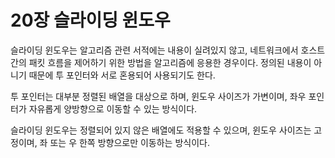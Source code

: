 # 20장 슬라이딩 윈도우

슬라이딩 윈도우는 알고리즘 관련 서적에는 내용이 실려있지 않고, 네트워크에서 호스트 간의 패킷 흐름을 제어하기 위한 방법을 알고리즘에 응용한 경우이다. 정의된 내용이 아니기 때문에 투 포인터와 서로 혼용되어 사용되기도 한다.

투 포인터는 대부분 정렬된 배열을 대상으로 하며, 윈도우 사이즈가 가변이며, 좌우 포인터가 자유롭게 양방향으로 이동할 수 있는 방식이다.

슬라이딩 윈도우는 정렬되어 있지 않은 배열에도 적용할 수 있으며, 윈도우 사이즈는 고정이며, 좌 또는 우 한쪽 방향으로만 이동하는 방식이다.
